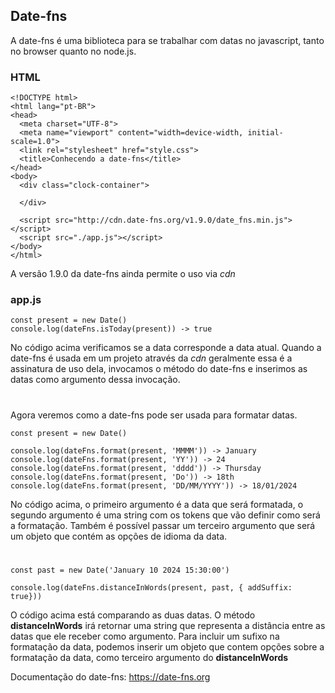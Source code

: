 ## Date-fns

A date-fns é uma biblioteca para se trabalhar com datas no javascript, tanto no browser quanto no node.js.

### HTML
~~~
<!DOCTYPE html>
<html lang="pt-BR">
<head>
  <meta charset="UTF-8">
  <meta name="viewport" content="width=device-width, initial-scale=1.0">
  <link rel="stylesheet" href="style.css">
  <title>Conhecendo a date-fns</title>
</head>
<body>
  <div class="clock-container">

  </div>

  <script src="http://cdn.date-fns.org/v1.9.0/date_fns.min.js"></script>
  <script src="./app.js"></script>
</body>
</html>
~~~

A versão 1.9.0 da date-fns ainda permite o uso via *cdn* 

### app.js

~~~
const present = new Date()
console.log(dateFns.isToday(present)) -> true
~~~

No código acima verificamos se a data corresponde a data atual.
Quando a date-fns é usada em um projeto através da *cdn* geralmente essa é a assinatura de uso dela, invocamos o método do date-fns e inserimos as datas como argumento dessa invocação.

#
Agora veremos como a date-fns pode ser usada para formatar datas.

~~~
const present = new Date()

console.log(dateFns.format(present, 'MMMM')) -> January
console.log(dateFns.format(present, 'YY')) -> 24
console.log(dateFns.format(present, 'dddd')) -> Thursday
console.log(dateFns.format(present, 'Do')) -> 18th
console.log(dateFns.format(present, 'DD/MM/YYYY')) -> 18/01/2024
~~~

No código acima, o primeiro argumento é a data que será formatada, o segundo argumento é uma string com os tokens que vão definir como será a formatação. Também é possível passar um terceiro argumento que será um objeto que contém as opções de idioma da data. 

#

~~~
const past = new Date('January 10 2024 15:30:00')

console.log(dateFns.distanceInWords(present, past, { addSuffix: true}))
~~~

O código acima está comparando as duas datas. O método **distanceInWords** irá retornar uma string que representa a distância entre as datas que ele receber como argumento. Para incluir um sufixo na formatação da data, podemos inserir um objeto que contem opções sobre a formatação da data, como terceiro argumento do **distanceInWords** 

Documentação do date-fns: https://date-fns.org
